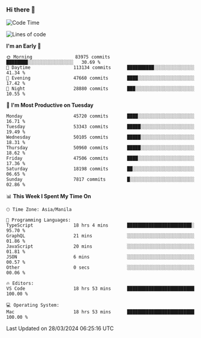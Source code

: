 ### Hi there 👋

<!--START_SECTION:waka-->
![Code Time](http://img.shields.io/badge/Code%20Time-4%2C997%20hrs%2035%20mins-blue)

![Lines of code](https://img.shields.io/badge/From%20Hello%20World%20I%27ve%20Written-119.7%20million%20lines%20of%20code-blue)

**I'm an Early 🐤** 

```text
🌞 Morning                83975 commits       ████████░░░░░░░░░░░░░░░░░   30.69 % 
🌆 Daytime                113134 commits      ██████████░░░░░░░░░░░░░░░   41.34 % 
🌃 Evening                47660 commits       ████░░░░░░░░░░░░░░░░░░░░░   17.42 % 
🌙 Night                  28880 commits       ███░░░░░░░░░░░░░░░░░░░░░░   10.55 % 
```
📅 **I'm Most Productive on Tuesday** 

```text
Monday                   45720 commits       ████░░░░░░░░░░░░░░░░░░░░░   16.71 % 
Tuesday                  53343 commits       █████░░░░░░░░░░░░░░░░░░░░   19.49 % 
Wednesday                50105 commits       █████░░░░░░░░░░░░░░░░░░░░   18.31 % 
Thursday                 50960 commits       █████░░░░░░░░░░░░░░░░░░░░   18.62 % 
Friday                   47506 commits       ████░░░░░░░░░░░░░░░░░░░░░   17.36 % 
Saturday                 18198 commits       ██░░░░░░░░░░░░░░░░░░░░░░░   06.65 % 
Sunday                   7817 commits        █░░░░░░░░░░░░░░░░░░░░░░░░   02.86 % 
```


📊 **This Week I Spent My Time On** 

```text
🕑︎ Time Zone: Asia/Manila

💬 Programming Languages: 
TypeScript               18 hrs 4 mins       ████████████████████████░   95.70 % 
GraphQL                  21 mins             ░░░░░░░░░░░░░░░░░░░░░░░░░   01.86 % 
JavaScript               20 mins             ░░░░░░░░░░░░░░░░░░░░░░░░░   01.81 % 
JSON                     6 mins              ░░░░░░░░░░░░░░░░░░░░░░░░░   00.57 % 
Other                    0 secs              ░░░░░░░░░░░░░░░░░░░░░░░░░   00.06 % 

🔥 Editors: 
VS Code                  18 hrs 53 mins      █████████████████████████   100.00 % 

💻 Operating System: 
Mac                      18 hrs 53 mins      █████████████████████████   100.00 % 
```


 Last Updated on 28/03/2024 06:25:16 UTC
<!--END_SECTION:waka-->


<!--
**rad182/rad182** is a ✨ _special_ ✨ repository because its `README.md` (this file) appears on your GitHub profile.

Here are some ideas to get you started:

- 🔭 I’m currently working on ...
- 🌱 I’m currently learning ...
- 👯 I’m looking to collaborate on ...
- 🤔 I’m looking for help with ...
- 💬 Ask me about ...
- 📫 How to reach me: ...
- 😄 Pronouns: ...
- ⚡ Fun fact: ...
-->
